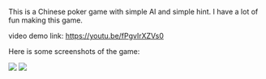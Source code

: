
This is a Chinese poker game with simple AI and simple hint. I have a lot of fun making this game.

video demo link: https://youtu.be/fPgvIrXZVs0


Here is some screenshots of the game:

<img src="ScreenShot.png">
<img src="ScreenShot2.png">
